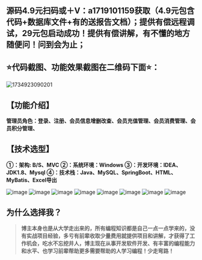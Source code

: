 ## 源码4.9元扫码或＋V：a1719101159获取（4.9元包含代码+数据库文件+有的送报告文档）；提供有偿远程调试，29元包启动成功！提供有偿讲解，有不懂的地方随便问！问到会为止；
## ⭐代码截图、功能效果截图在二维码下面⭐：
![1734923090201](https://github.com/user-attachments/assets/1bcab292-1ab4-406b-9453-51594c32b488)


## 【功能介绍】
**管理员角色：登录、注册、会员信息增删改查、会员充值管理、会员消费管理、会员积分管理、**
## 【技术选型】
**①：架构: B/S、MVC
②：系统环境：Windows
③：开发环境：IDEA、JDK1.8、Mysql
④：技术栈：Java、MySQL、SpringBoot、HTML、MyBatis、Excel导出**

![image](https://github.com/user-attachments/assets/8c797cd6-4e54-48b9-9f58-5a4d66ccbfc1)
![image](https://github.com/user-attachments/assets/dee3419b-2647-481f-a8d5-f0feab741e0a)
![image](https://github.com/user-attachments/assets/80ba5d60-4246-4029-abc7-68ec0029bbb7)
![image](https://github.com/user-attachments/assets/82dc3436-2b66-4563-b03e-b85d48288c4b)
![image](https://github.com/user-attachments/assets/b8fa35b7-c1bd-4acc-a102-0c5c332d340d)
![image](https://github.com/user-attachments/assets/7edcbdfe-d866-48c3-96d6-1261f68c0305)
![image](https://github.com/user-attachments/assets/22cbc3b4-534c-4a3a-ba79-f01c6661c025)
![image](https://github.com/user-attachments/assets/68d9c2cc-138f-4f1d-83dc-b2a7ed54755e)

## 为什么选择我？

> **博主本身也是从大学走出来的，所有编程知识都是自己一点一点学来的，没有实战项目经验，多亏有前辈收取少量费用就提供项目和讲解，才获得了工作机会，吃水不忘挖井人，博主现在从事开发软件开发、有丰富的编程能力和水平、也学习前辈帮助更多需要帮助的人学习编程！少走弯路！**

